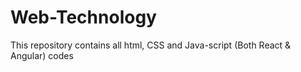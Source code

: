 # Web-Technology
This repository contains all html, CSS and Java-script (Both React &amp; Angular) codes
